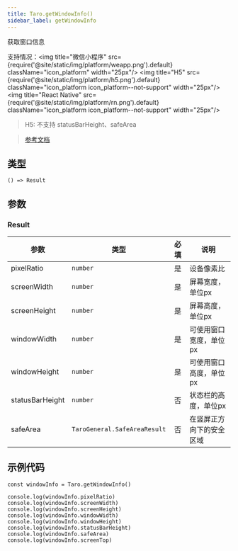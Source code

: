 ```yaml
---
title: Taro.getWindowInfo()
sidebar_label: getWindowInfo
---
```


获取窗口信息

支持情况：<img title="微信小程序" src={require('@site/static/img/platform/weapp.png').default} className="icon_platform" width="25px"/> <img title="H5" src={require('@site/static/img/platform/h5.png').default} className="icon_platform icon_platform--not-support" width="25px"/> <img title="React Native" src={require('@site/static/img/platform/rn.png').default} className="icon_platform icon_platform--not-support" width="25px"/>

> H5: 不支持 statusBarHeight、safeArea

> [参考文档](https://developers.weixin.qq.com/miniprogram/dev/api/base/system/wx.getWindowInfo.html)

## 类型

```tsx
() => Result
```

## 参数

### Result

| 参数 | 类型 | 必填 | 说明 |
| --- | --- | :---: | --- |
| pixelRatio | `number` | 是 | 设备像素比 |
| screenWidth | `number` | 是 | 屏幕宽度，单位px |
| screenHeight | `number` | 是 | 屏幕高度，单位px |
| windowWidth | `number` | 是 | 可使用窗口宽度，单位px |
| windowHeight | `number` | 是 | 可使用窗口高度，单位px |
| statusBarHeight | `number` | 否 | 状态栏的高度，单位px |
| safeArea | `TaroGeneral.SafeAreaResult` | 否 | 在竖屏正方向下的安全区域 |

## 示例代码

```tsx
const windowInfo = Taro.getWindowInfo()

console.log(windowInfo.pixelRatio)
console.log(windowInfo.screenWidth)
console.log(windowInfo.screenHeight)
console.log(windowInfo.windowWidth)
console.log(windowInfo.windowHeight)
console.log(windowInfo.statusBarHeight)
console.log(windowInfo.safeArea)
console.log(windowInfo.screenTop)
```
